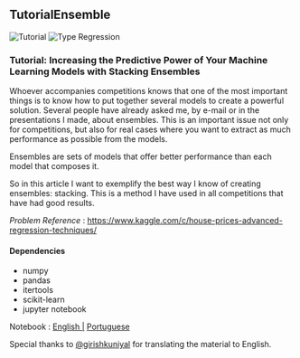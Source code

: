 ## TutorialEnsemble
![Tutorial](https://img.shields.io/badge/Tutorial-Ensembling-brightgreen.svg)    ![Type Regression](https://img.shields.io/badge/Type-Regression-yellow.svg)

### Tutorial: Increasing the Predictive Power of Your Machine Learning Models with Stacking Ensembles

Whoever accompanies competitions knows that one of the most important things is to know how to put together several models to create a powerful solution. Several people have already asked me, by e-mail or in the presentations I made, about ensembles. This is an important issue not only for competitions, but also for real cases where you want to extract as much performance as possible from the models.

Ensembles are sets of models that offer better performance than each model that composes it.

So in this article I want to exemplify the best way I know of creating ensembles: stacking. This is a method I have used in all competitions that have had good results.

*Problem Reference* : https://www.kaggle.com/c/house-prices-advanced-regression-techniques/

#### Dependencies
* numpy
* pandas
* itertools
* scikit-learn
* jupyter notebook

Notebook : <a href="HomePrices-English.ipynb">English |</a>
<a href="HomePrices.ipynb">Portuguese</a>

Special thanks to <a href="https://github.com/girishkuniyal">@girishkuniyal</a> for translating the material to English.
